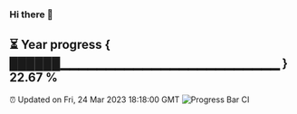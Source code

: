 ### Hi there 👋
⏳ Year progress { ██████▁▁▁▁▁▁▁▁▁▁▁▁▁▁▁▁▁▁▁▁▁▁▁▁ } 22.67 %
---
⏰ Updated on Fri, 24 Mar 2023 18:18:00 GMT
![Progress Bar CI](https://github.com/liununu/liununu/workflows/Progress%20Bar%20CI/badge.svg)
